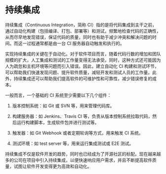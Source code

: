 # 持续集成

持续集成（Continuous Integration，简称 CI）指的是将代码集成到主干之前，通过自动化构建（包括编译、打包、部署等）和测试，频繁地检查代码的正确性，从而尽早地发现错误，保证代码的质量，同时也有助于减少冲突和解决问题的时间。而这一过程通常都是由一台 CI 服务器自动触发和执行的。

实现持续集成的关键在于自动化。对于软件项目而言，随着代码行数的增加和团队规模的扩大，人工集成和测试的工作量变得无法承受。同时，这种方式还可能因为人为疏忽和主机环境等问题而引入错误。因此，建立自动化 CI 构建和测试环节，可以帮助我们快速发现问题、提升软件质量，减轻开发和测试人员的工作量。此外，持续集成还可以帮助我们提高软件的可维护性和可靠性，减少错误修复的成本。

一般而言，一个基础的 CI 系统至少需要以下几个组件：

1. 版本控制系统：如 Git 或 SVN 等，用来管理代码库。

2. 构建服务器：如 Jenkins、Travis CI 等，负责从版本控制系统拉取代码，然后运行构建脚本，生成软件包并进行测试等。

3. 触发器：如 Git Webhook 或者定期轮询等方式，用来触发 CI 系统。

4. 测试环境：如 test server 等，用来运行集成测试或 E2E 测试。

持续集成不仅是软件开发的趋势，同时也已经成为了开源社区的标配。现在越来越多的公司在项目中引入持续集成，以便快速响应用户需求，并且不断提高软件质量，试图让软件开发变得更为高效和自动化。